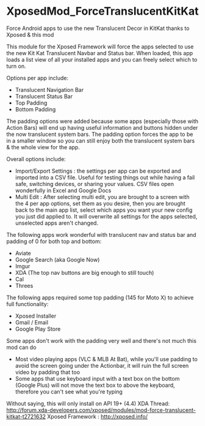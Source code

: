 XposedMod_ForceTranslucentKitKat
================================

Force Android apps to use the new Translucent Decor in KitKat thanks to Xposed &amp; this mod

This module for the Xposed Framework will force the apps selected to use the new Kit Kat Translucent Navbar and Status bar. When loaded, this app loads a list view of all your installed apps and you can freely select which to turn on.

Options per app include:
- Translucent Navigation Bar
- Translucent Status Bar
- Top Padding
- Bottom Padding

The padding options were added because some apps (especially those with Action Bars) will end up having useful information and buttons hidden under the now translucent system bars. The padding option forces the app to be in a smaller window so you can still enjoy both the translucent system bars & the whole view for the app.

Overall options include:
- Import/Export Settings : the settings per app can be exported and imported into a CSV file. Useful for testing things out while having a fail safe, switching devices, or sharing your values. CSV files open wonderfully in Excel and Google Docs
- Multi Edit : After selecting multi edit, you are brought to a screen with the 4 per app options, set them as you desire, then you are brought back to the main app list, select which apps you want your new config you just did applied to. It will overwrite all settings for the apps selected, unselected apps aren't changed.

The following apps work wonderful with translucent nav and status bar and padding of 0 for both top and bottom:
- Aviate
- Google Search (aka Google Now)
- Imgur
- XDA (The top nav buttons are big enough to still touch)
- Cal
- Threes

The following apps required some top padding (145 for Moto X) to achieve full functionality:
- Xposed Installer
- Gmail / Email
- Google Play Store

Some apps don't work with the padding very well and there's not much this mod can do
- Most video playing apps (VLC & MLB At Bat), while you'll use padding to avoid the screen going under the Actionbar, it will ruin the full screen video by padding that too
- Some apps that use keyboard input with a text box on the bottom (Google Plus) will not move the text box to above the keyboard, therefore you can't see what you're typing

Without saying, this will only install on API 19+ (4.4)
XDA Thread: http://forum.xda-developers.com/xposed/modules/mod-force-translucent-kitkat-t2721632
Xposed Framework : http://xposed.info/
